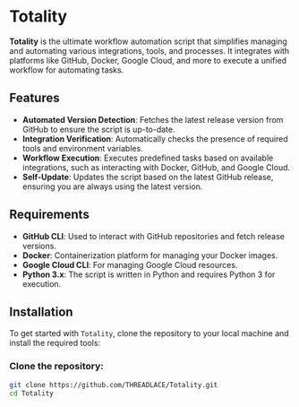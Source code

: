 # Totality

**Totality** is the ultimate workflow automation script that simplifies managing and automating various integrations, tools, and processes. It integrates with platforms like GitHub, Docker, Google Cloud, and more to execute a unified workflow for automating tasks.

## Features

- **Automated Version Detection**: Fetches the latest release version from GitHub to ensure the script is up-to-date.
- **Integration Verification**: Automatically checks the presence of required tools and environment variables.
- **Workflow Execution**: Executes predefined tasks based on available integrations, such as interacting with Docker, GitHub, and Google Cloud.
- **Self-Update**: Updates the script based on the latest GitHub release, ensuring you are always using the latest version.

## Requirements

- **GitHub CLI**: Used to interact with GitHub repositories and fetch release versions.
- **Docker**: Containerization platform for managing your Docker images.
- **Google Cloud CLI**: For managing Google Cloud resources.
- **Python 3.x**: The script is written in Python and requires Python 3 for execution.

## Installation

To get started with `Totality`, clone the repository to your local machine and install the required tools:

### Clone the repository:

```bash
git clone https://github.com/THREADLACE/Totality.git
cd Totality

